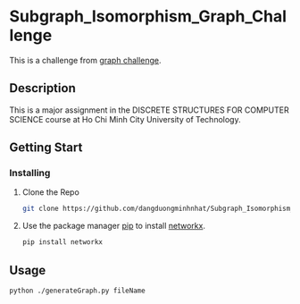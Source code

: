 # Subgraph_Isomorphism_Graph_Challenge

This is a challenge from [graph challenge](https://graphchallenge.mit.edu/sites/default/files/documents/SubGraphChallenge-2017-02-09.pdf).

## Description

This is a major assignment in the DISCRETE STRUCTURES FOR COMPUTER SCIENCE course at Ho Chi Minh City University of Technology.

## Getting Start

### Installing

1. Clone the Repo
   ```sh
   git clone https://github.com/dangduongminhnhat/Subgraph_Isomorphism_Graph_Challenge.git
   ```
2. Use the package manager [pip](https://pip.pypa.io/en/stable/) to install [networkx](https://networkx.org/documentation/stable/install.html).
   ```sh
   pip install networkx
   ```

## Usage

```sh
python ./generateGraph.py fileName
```
